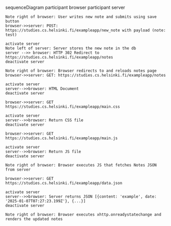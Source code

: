 sequenceDiagram
participant browser
participant server

    Note right of browser: User writes new note and submits using save button
    browser->>server: POST: https://studies.cs.helsinki.fi/exampleapp/new_note with payload (note: test)

    activate server
    Note left of server: Server stores the new note in the db
    server -->> browser: HTTP 302 Redirect to https://studies.cs.helsinki.fi/exampleapp/notes
    deactivate server

    Note right of browser: Browser redirects to and reloads notes page
    browser->>server: GET: https://studies.cs.helsinki.fi/exampleapp/notes

    activate server
    server-->>browser: HTML Document
    deactivate server

    browser->>server: GET https://studies.cs.helsinki.fi/exampleapp/main.css

    activate server
    server-->>browser: Return CSS file
    deactivate server

    browser->>server: GET https://studies.cs.helsinki.fi/exampleapp/main.js

    activate server
    server-->>browser: Return JS file
    deactivate server

    Note right of browser: Browser executes JS that fetches Notes JSON from server

    browser->>server: GET https://studies.cs.helsinki.fi/exampleapp/data.json

    activate server
    server-->>browser: Server returns JSON [{content: 'example', date: '2025-01-07T07:27:23.199Z'}, {...}]
    deactivate server

    Note right of browser: Browser executes xhttp.onreadystatechange and renders the updated notes
